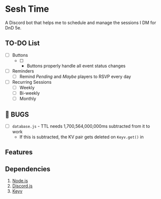 # Sesh Time
A Discord bot that helps me to schedule and manage the sessions I DM for DnD 5e.

## TO-DO List
- [ ] Buttons
    - [ ] - Buttons properly handle all event status changes
- [ ] Reminders
    - [ ] Remind *Pending* and *Maybe* players to RSVP every day
- [ ] Recurring Sessions
    - [ ] Weekly
    - [ ] Bi-weekly
    - [ ] Monthly

## 🐛 BUGS
- [ ] `database.js` - TTL needs 1,700,564,000,000ms subtracted from it to work
    - If this is subtracted, the KV pair gets deleted on `Keyv.get()` in 

## Features


## Dependencies
1. [Node.js](https://nodejs.org/en/)
2. [Discord.js](https://discord.js.org/#/)
3. [Keyv](https://keyv.org/)